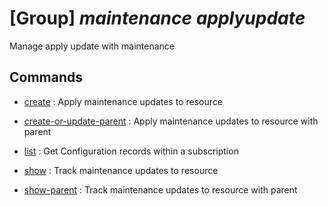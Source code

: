 # [Group] _maintenance applyupdate_

Manage apply update with maintenance

## Commands

- [create](/Commands/maintenance/applyupdate/_create.md)
: Apply maintenance updates to resource

- [create-or-update-parent](/Commands/maintenance/applyupdate/_create-or-update-parent.md)
: Apply maintenance updates to resource with parent

- [list](/Commands/maintenance/applyupdate/_list.md)
: Get Configuration records within a subscription

- [show](/Commands/maintenance/applyupdate/_show.md)
: Track maintenance updates to resource

- [show-parent](/Commands/maintenance/applyupdate/_show-parent.md)
: Track maintenance updates to resource with parent
